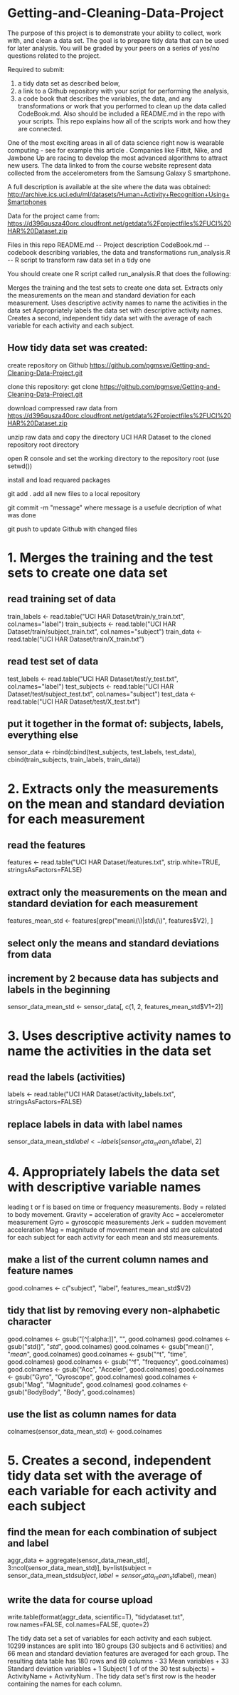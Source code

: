 # Getting-and-Cleaning-Data-Project
The purpose of this project is to demonstrate your ability to collect, work with, and clean a data set.
The goal is to prepare tidy data that can be used for later analysis. You will be graded by your peers on a series of yes/no questions related to the project.

Required to submit: 
1) a tidy data set as described below, 
2) a link to a Github repository with your script for performing the analysis,
3) a code book that describes the variables, the data, and any transformations or work that you performed to clean up the data called CodeBook.md. 
Also should be included a README.md in the repo with your scripts. This repo explains how all of the scripts work and how they are connected.  

One of the most exciting areas in all of data science right now is wearable computing - see for example this article . Companies like Fitbit, Nike, and Jawbone Up are racing to develop the most advanced algorithms to attract new users. The data linked to from the course website represent data collected from the accelerometers from the Samsung Galaxy S smartphone. 

A full description is available at the site where the data was obtained:
http://archive.ics.uci.edu/ml/datasets/Human+Activity+Recognition+Using+Smartphones

Data for the project came from:
https://d396qusza40orc.cloudfront.net/getdata%2Fprojectfiles%2FUCI%20HAR%20Dataset.zip 

Files in this repo
  README.md      -- Project description
  CodeBook.md    -- codebook describing variables, the data and transformations
  run_analysis.R -- R script to transform raw data set in a tidy one

You should create one R script called run_analysis.R that does the following:

  Merges the training and the test sets to create one data set.
  Extracts only the measurements on the mean and standard deviation for each measurement.
  Uses descriptive activity names to name the activities in the data set
  Appropriately labels the data set with descriptive activity names.
  Creates a second, independent tidy data set with the average of each variable for each activity and each subject.

## How tidy data set was created:

  create repository on Github https://github.com/pgmsve/Getting-and-Cleaning-Data-Project.git
  
  clone this repository: get clone https://github.com/pgmsve/Getting-and-Cleaning-Data-Project.git
  
  download compressed raw data from https://d396qusza40orc.cloudfront.net/getdata%2Fprojectfiles%2FUCI%20HAR%20Dataset.zip
  
  unzip raw data and copy the directory UCI HAR Dataset to the cloned repository root directory
  
  open R console and set the working directory to the repository root (use setwd())
  
  install and load requared packages
  
  git add . add all new files to a local repository
  
  git commit -m "message" where message is a usefule decription of what was done
  
  git push  to update Github with changed files
  
  
# 1. Merges the training and the test sets to create one data set

## read training set of data
train_labels   <- read.table("UCI HAR Dataset/train/y_train.txt", col.names="label")
train_subjects <- read.table("UCI HAR Dataset/train/subject_train.txt", col.names="subject")
train_data     <- read.table("UCI HAR Dataset/train/X_train.txt")

## read test set of data
test_labels   <- read.table("UCI HAR Dataset/test/y_test.txt", col.names="label")
test_subjects <- read.table("UCI HAR Dataset/test/subject_test.txt", col.names="subject")
test_data     <- read.table("UCI HAR Dataset/test/X_test.txt")

## put it together in the format of: subjects, labels, everything else
sensor_data <- rbind(cbind(test_subjects, test_labels, test_data),
                     cbind(train_subjects, train_labels, train_data))

# 2. Extracts only the measurements on the mean and standard deviation for each measurement

## read the features
features <- read.table("UCI HAR Dataset/features.txt", strip.white=TRUE, stringsAsFactors=FALSE)

## extract only the measurements on the mean and standard deviation for each measurement
features_mean_std <- features[grep("mean\\(\\)|std\\(\\)", features$V2), ]

## select only the means and standard deviations from data
## increment by 2 because data has subjects and labels in the beginning
sensor_data_mean_std <- sensor_data[, c(1, 2, features_mean_std$V1+2)]

# 3. Uses descriptive activity names to name the activities in the data set

## read the labels (activities)
labels <- read.table("UCI HAR Dataset/activity_labels.txt", stringsAsFactors=FALSE)

## replace labels in data with label names
sensor_data_mean_std$label <- labels[sensor_data_mean_std$label, 2]

# 4. Appropriately labels the data set with descriptive variable names

  leading t or f is based on time or frequency measurements.
  Body = related to body movement.
  Gravity = acceleration of gravity
  Acc = accelerometer measurement
  Gyro = gyroscopic measurements
  Jerk = sudden movement acceleration
  Mag = magnitude of movement
  mean and std are calculated for each subject for each activity for each mean and std measurements. 
  
## make a list of the current column names and feature names
good.colnames <- c("subject", "label", features_mean_std$V2)

## tidy that list by removing every non-alphabetic character
good.colnames <- gsub("[^[:alpha:]]", "", good.colnames)
good.colnames <- gsub("std()", "_std_", good.colnames)
good.colnames <- gsub("mean()", "_mean_", good.colnames)
good.colnames <- gsub("^t", "time", good.colnames)
good.colnames <- gsub("^f", "frequency", good.colnames)
good.colnames <- gsub("Acc", "Acceler", good.colnames)
good.colnames <- gsub("Gyro", "Gyroscope", good.colnames)
good.colnames <- gsub("Mag", "Magnitude", good.colnames)
good.colnames <- gsub("BodyBody", "Body", good.colnames)

## use the list as column names for data
colnames(sensor_data_mean_std) <- good.colnames

# 5. Creates a second, independent tidy data set with the average of each variable for each activity and each subject

## find the mean for each combination of subject and label
aggr_data <- aggregate(sensor_data_mean_std[, 3:ncol(sensor_data_mean_std)],
                       by=list(subject = sensor_data_mean_std$subject, 
                               label = sensor_data_mean_std$label),
                       mean)

## write the data for course upload
write.table(format(aggr_data, scientific=T), "tidydataset.txt", row.names=FALSE, col.names=FALSE, quote=2)

The tidy data set a set of variables for each activity and each subject. 
10299 instances are split into 180 groups (30 subjects and 6 activities) and 66 mean and standard deviation features are averaged for each group. The resulting data table has 
180 rows and 69 columns - 33 Mean variables + 33 Standard deviation variables + 1 Subject( 1 of of the 30 test subjects) + 
ActivityName + ActivityNum . 
The tidy data set's first row is the header containing the names for each column.
 
  
  



